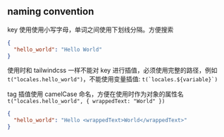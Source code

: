 ## naming convention

key 使用使用小写字母，单词之间使用下划线分隔。方便搜索
```json
{
  "hello_world": "Hello World"
}
```

使用时和 tailwindcss 一样不能对 key 进行插值，必须使用完整的路径，例如 `t("locales.hello_world")`，不能使用变量插值: ``t(`locales.${variable}`)``

tag 插值使用 camelCase 命名，方便在使用时作为对象的属性名 `t("locales.hello_world", { wrappedText: "World" })`
```json
{
  "hello_world": "Hello <wrappedText>World</wrappedText>"
}
```